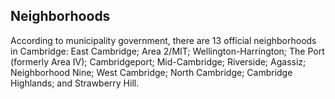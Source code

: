 ## Neighborhoods

According to municipality government, there are 13 official neighborhoods in Cambridge: East Cambridge; Area 2/MIT; Wellington-Harrington; The Port (formerly Area IV); Cambridgeport; Mid-Cambridge; Riverside; Agassiz; Neighborhood Nine; West Cambridge; North Cambridge; Cambridge Highlands; and Strawberry Hill.